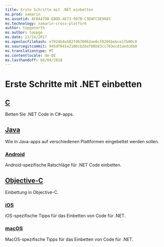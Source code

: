 ```yaml
---
title: Erste Schritte mit .NET einbetten
ms.prod: xamarin
ms.assetid: AF8A4798-EBDD-4E73-997B-C3D4FC5E9685
ms.technology: xamarin-cross-platform
author: topgenorth
ms.author: toopge
ms.date: 11/14/2017
ms.openlocfilehash: e7924b4a582fd670062ae0cf8205bebce1fb00c8
ms.sourcegitcommit: 945df041e2180cb20af08b83cc703ecd1aedc6b0
ms.translationtype: MT
ms.contentlocale: de-DE
ms.lasthandoff: 04/04/2018
---
```

# <a name="getting-started-with-net-embedding"></a>Erste Schritte mit .NET einbetten

## <a name="ccmd"></a>[C](c.md)

Betten Sie .NET Code in C#-apps.

## <a name="javajavaindexmd"></a>[Java](java/index.md)

Wie in Java-apps auf verschiedenen Plattformen eingebettet werden sollen.

### <a name="androidjavaandroidmd"></a>[Android](java/android.md)

Android-spezifische Ratschläge für .NET Code einbetten.

## <a name="objective-cobjective-cindexmd"></a>[Objective-C](objective-c/index.md)

Einbettung in Objective-C.

### <a name="iosobjective-ciosmd"></a>[iOS](objective-c/ios.md)

iOS-spezifische Tipps für das Einbetten von Code für .NET.

### <a name="macosobjective-cmacosmd"></a>[macOS](objective-c/macos.md)

MacOS-spezifische Tipps für das Einbetten von Code für .NET.
